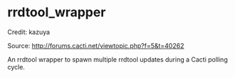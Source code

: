 # rrdtool_wrapper

Credit: kazuya

Source: http://forums.cacti.net/viewtopic.php?f=5&t=40262

An rrdtool wrapper to spawn multiple rrdtool updates during a Cacti polling cycle.


